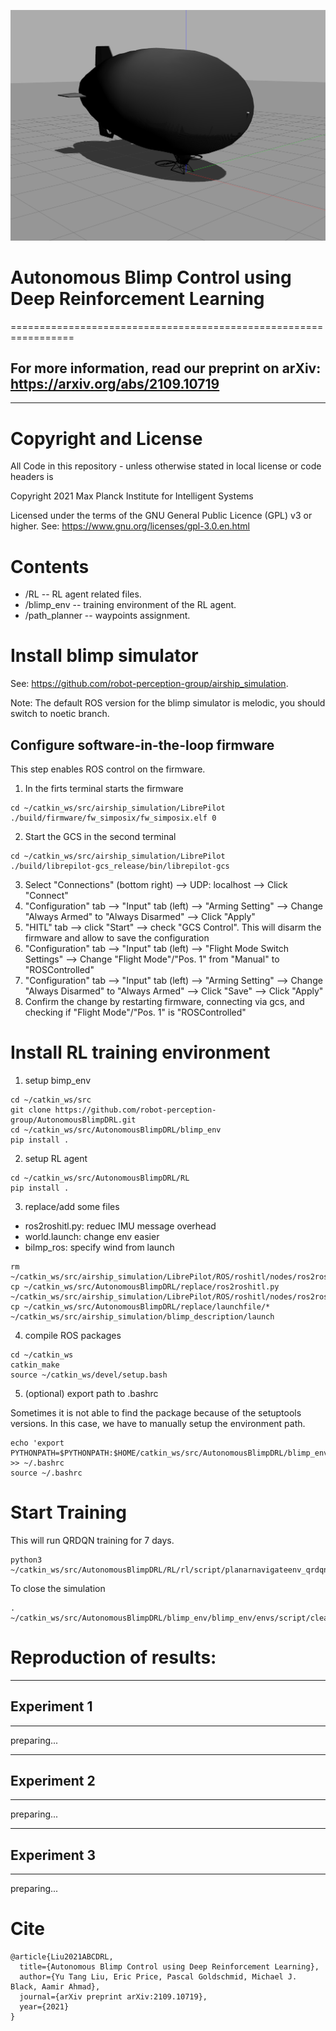 ![Blimp Description file launch in Gazebo](images/Screenshot.png)

# Autonomous Blimp Control using Deep Reinforcement Learning
=================================================================

## For more information, read our preprint on arXiv: https://arxiv.org/abs/2109.10719
--------------------------------------------------------------

# Copyright and License

All Code in this repository - unless otherwise stated in local license or code headers is

Copyright 2021 Max Planck Institute for Intelligent Systems

Licensed under the terms of the GNU General Public Licence (GPL) v3 or higher.
See: https://www.gnu.org/licenses/gpl-3.0.en.html


# Contents

* /RL -- RL agent related files.
* /blimp_env -- training environment of the RL agent. 
* /path_planner -- waypoints assignment.

# Install blimp simulator
See: https://github.com/robot-perception-group/airship_simulation. 

Note: The default ROS version for the blimp simulator is melodic, you should switch to noetic branch.

## Configure software-in-the-loop firmware
This step enables ROS control on the firmware.

1. In the firts terminal starts the firmware
```console
cd ~/catkin_ws/src/airship_simulation/LibrePilot
./build/firmware/fw_simposix/fw_simposix.elf 0  
```

2. Start the GCS in the second terminal
```console
cd ~/catkin_ws/src/airship_simulation/LibrePilot
./build/librepilot-gcs_release/bin/librepilot-gcs
```
3. Select "Connections" (bottom right) --> UDP: localhost --> Click "Connect"
4. "Configuration" tab --> "Input" tab (left) --> "Arming Setting" --> Change "Always Armed" to "Always Disarmed" --> Click "Apply"
5. "HITL" tab --> click "Start" --> check "GCS Control". 
   This will disarm the firmware and allow to save the configuration
6. "Configuration" tab --> "Input" tab (left) --> "Flight Mode Switch Settings" --> Change "Flight Mode"/"Pos. 1" from "Manual" to "ROSControlled" 
7. "Configuration" tab --> "Input" tab (left) --> "Arming Setting" --> Change "Always Disarmed" to "Always Armed" --> Click "Save" --> Click "Apply" 
8. Confirm the change by restarting firmware, connecting via gcs, and checking if "Flight Mode"/"Pos. 1" is "ROSControlled"

# Install RL training environment

1. setup bimp_env
```console
cd ~/catkin_ws/src
git clone https://github.com/robot-perception-group/AutonomousBlimpDRL.git
cd ~/catkin_ws/src/AutonomousBlimpDRL/blimp_env
pip install .
```
2. setup RL agent
```console
cd ~/catkin_ws/src/AutonomousBlimpDRL/RL
pip install .
```

3. replace/add some files

* ros2roshitl.py: reduec IMU message overhead
* world.launch: change env easier
* bilmp_ros: specify wind from launch
```console
rm ~/catkin_ws/src/airship_simulation/LibrePilot/ROS/roshitl/nodes/ros2roshitl.py
cp ~/catkin_ws/src/AutonomousBlimpDRL/replace/ros2roshitl.py ~/catkin_ws/src/airship_simulation/LibrePilot/ROS/roshitl/nodes/ros2roshitl.py
cp ~/catkin_ws/src/AutonomousBlimpDRL/replace/launchfile/* ~/catkin_ws/src/airship_simulation/blimp_description/launch
```

4. compile ROS packages
```console
cd ~/catkin_ws
catkin_make
source ~/catkin_ws/devel/setup.bash
```


5. (optional) export path to .bashrc

Sometimes it is not able to find the package because of the setuptools versions. In this case, we have to manually setup the environment path.
```console
echo 'export PYTHONPATH=$PYTHONPATH:$HOME/catkin_ws/src/AutonomousBlimpDRL/blimp_env/:$HOME/catkin_ws/src/AutonomousBlimpDRL/RL/' >> ~/.bashrc
source ~/.bashrc
```

# Start Training
This will run QRDQN training for 7 days.
```console
python3 ~/catkin_ws/src/AutonomousBlimpDRL/RL/rl/script/planarnavigateenv_qrdqn.py
```
To close the simulation
```console
. ~/catkin_ws/src/AutonomousBlimpDRL/blimp_env/blimp_env/envs/script/cleanup.sh
```


# Reproduction of results:

--------------
## Experiment 1
--------------
preparing... 

--------------
## Experiment 2
--------------
preparing... 

--------------
## Experiment 3
--------------
preparing... 


# Cite
```
@article{Liu2021ABCDRL,
  title={Autonomous Blimp Control using Deep Reinforcement Learning},
  author={Yu Tang Liu, Eric Price, Pascal Goldschmid, Michael J. Black, Aamir Ahmad},
  journal={arXiv preprint arXiv:2109.10719},
  year={2021}
}
```
